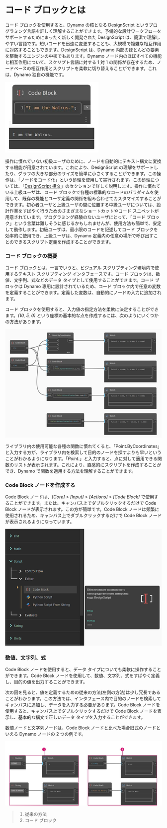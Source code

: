 # コード ブロックとは

コード ブロックを使用すると、Dynamo の核となる DesignScript というプログラミング言語を詳しく理解することができます。予備的な設計ワークフローをサポートするためにまったく新しく開発された DesignScript は、簡潔で理解しやすい言語です。短いコードを迅速に変更することも、大規模で複雑な相互作用に対応することもできます。DesignScript は、Dynamo 内部のほとんどの要素を駆動するエンジンの中核でもあります。Dynamo ノード内のほぼすべての機能と相互作用について、スクリプト言語に対する 1 対 1 の関係が存在するため、ノードベースの相互作用とスクリプトを柔軟に切り替えることができます。これは、Dynamo 独自の機能です。

![](../images/8-1/1/codeblock.jpg)

操作に慣れていない初級ユーザのために、ノードを自動的にテキスト構文に変換する機能が用意されています。これにより、DesignScript の理解をサポートしたり、グラフの大きな部分のサイズを簡単に小さくすることができます。この操作は、「ノードをコード化」という処理を使用して実行されます。この処理については、「[DesignScript 構文](2-design-script-syntax.md)」のセクションで詳しく説明します。操作に慣れている上級ユーザは、コード ブロックで各種の標準的なコードのパラダイムを使用して、既存の機能とユーザ定義の関係を組み合わせてカスタマイズすることができます。初心者ユーザと上級ユーザの間に位置する中級ユーザについては、設計作業をすばやく行うためのさまざまなショートカットやコード スニペットが用意されています。プログラミング経験のないユーザにとって、「コード ブロック」という言葉は難しそうに感じるかもしれませんが、使用方法も簡単で、安定して動作します。初級ユーザは、最小限のコードを記述してコード ブロックを効率的に使用でき、上級ユーザは、Dynamo 定義内の任意の場所で呼び出すことのできるスクリプト定義を作成することができます。

### コード ブロックの概要

コード ブロックとは、一言でいうと、ビジュアル スクリプティング環境内で使用するテキスト スクリプティング インタフェースです。コード ブロックは、数値、文字列、式などのデータ タイプとして使用することができます。コード ブロックは Dynamo 専用に設計されているため、コード ブロック内で任意の変数を定義することができます。定義した変数は、自動的にノードの入力に追加されます。

コード ブロックを使用すると、入力値の指定方法を柔軟に決定することができます。_(10, 5, 0)_  という座標の基本的な点を作成するには、次のようにいくつかの方法があります。

![](../images/8-1/1/codeblockbriefoverview.jpg)

ライブラリ内の使用可能な各種の関数に慣れてくると、「Point.ByCoordinates」と入力する方が、ライブラリ内を検索して目的のノードを探すよりも早いということがわかるようになります。「_Point._」と入力すると、点に対して適用できる関数のリストが表示されます。これにより、直感的にスクリプトを作成することができ、Dynamo で関数を適用する方法を理解することができます。

### Code Block ノードを作成する

Code Block ノードは、_[Core] > [Input] > [Actions] > [Code Block]_ で使用することができます。または、キャンバス上でダブルクリックするだけで Code Block ノードが表示されます。この方が簡単です。Code Block ノードは頻繁に使用されるため、キャンバス上でダブルクリックするだけで Code Block ノードが表示されるようになっています。

![](../images/8-1/1/creatingcodeblocknodes.jpg)

### 数値、文字列、式

Code Block ノードを使用すると、データ タイプについても柔軟に操作することができます。Code Block ノードを使用して、数値、文字列、式をすばやく定義し、目的の値を出力することができます。

次の図を見ると、値を定義するための従来の方法(左側の方法)は少し冗長であることがわかります。この方法では、インタフェース内で目的のノードを検索してキャンバスに追加し、データを入力する必要があります。Code Block ノードを使用すると、キャンバス上でダブルクリックするだけで Code Block ノードを表示し、基本的な構文で正しいデータ タイプを入力することができます。

数値ノードと文字列ノードは、Code Block ノードと比べた場合旧式のノードといえる Dynamo ノードの 2 つの例です。

![](../images/8-1/1/oldschoolvscodeblocksnodes.jpg)

> 1. 従来の方法
> 2. コード ブロック
